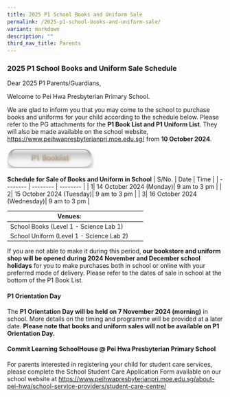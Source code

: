 ```yaml
---
title: 2025 P1 School Books and Uniform Sale
permalink: /2025-p1-school-books-and-uniform-sale/
variant: markdown
description: ""
third_nav_title: Parents
---
```

### 2025 P1 School Books and Uniform Sale Schedule

Dear 2025 P1 Parents/Guardians,

Welcome to Pei Hwa Presbyterian Primary School.

We are glad to inform you that you may come to the school to purchase books and uniforms for your child according to the schedule below.  Please refer to the PG attachments for the **P1 Book List and P1 Uniform List**.  They will also be made available on the school website, https://www.peihwapresbyterianpri.moe.edu.sg/ from **10 October 2024**.     


<p><a href="/files/Booklist/2024/p1%20booklist%202024%20revised.pdf">
<img src="/images/P1%20booklist.png" style="width:40%">
</a></p>


**Schedule for Sale of Books and Uniform in School**
| S/No. | Date | Time |
| -------- | -------- | -------- |
| 1| 14 October 2024 (Monday)| 9 am to 3 pm |
| 2| 15 October 2024 (Tuesday)| 9 am to 3 pm |
| 3| 16 October 2024 (Wednesday)| 9 am to 3 pm |


| Venues:|||
| -------- | -------- | -------- |
| School Books (Level 1 - Science Lab 1)|||
| School Uniform (Level 1 - Science Lab 2)|||


If you are not able to make it during this period, **our bookstore and uniform shop will be opened during 2024 November and December school holidays** for you to make purchases both in school or online with your preferred mode of delivery. Please refer to the dates of sale in school at the bottom of the P1 Book List.


#### P1 Orientation Day
The **P1 Orientation Day will be held on 7 November 2024 (morning)** in school.  More details on the timing and programme will be provided at a later date. **Please note that books and uniform sales will not be available on P1 Orientation Day.**


#### Commit Learning SchoolHouse @ Pei Hwa Presbyterian Primary School
For parents interested in registering your child for student care services, please complete the School Student Care Application Form available on our school website at https://www.peihwapresbyterianpri.moe.edu.sg/about-pei-hwa/school-service-providers/student-care-centre/